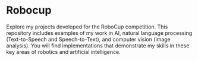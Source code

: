 # Robocup
Explore my projects developed for the RoboCup competition. This repository includes examples of my work in AI, natural language processing (Text-to-Speech and Speech-to-Text), and computer vision (image analysis). You will find implementations that demonstrate my skills in these key areas of robotics and artificial intelligence.
